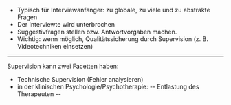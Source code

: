 - Typisch für Interviewanfänger: zu globale, zu viele und zu abstrakte Fragen
- Der Interviewte wird unterbrochen
- Suggestivfragen stellen bzw. Antwortvorgaben machen.
- Wichtig: wenn möglich, Qualitätssicherung durch Supervision (z. B. Videotechniken einsetzen)

***
Supervision kann zwei Facetten haben:
- Technische Supervision (Fehler analysieren) 
- in der klinischen Psychologie/Psychotherapie:
-- Entlastung des Therapeuten
-- 